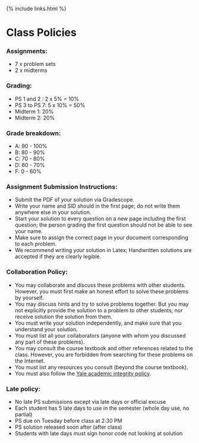 {% include links.html %}

# Class Policies

### Assignments:
* 7 x problem sets
* 2 x midterms


### Grading:
* PS 1 and 2 : 2 x 5% = 10% 
* PS 3 to PS 7: 5 x 10% = 50%
* Midterm 1: 20%
* Midterm 2: 20%

### Grade breakdown:
* A: 90 - 100%
* B: 80 - 90%
* C: 70 - 80%
* D: 60 - 70%
* F: 0 - 60%
 
### Assignment Submission Instructions:

* Submit the PDF of your solution via Gradescope.
* Write your name and SID should in the first page; do not write them anywhere else in your solution.
* Start your solution to every question on a new page including the first question; the person
grading the first question should not be able to see your name.
* Make sure to assign the correct page in your document corresponding to each problem.
* We recommend writing your solution in Latex; Handwritten solutions are accepted if they are clearly legible.

### Collaboration Policy:

* You may collaborate and discuss these problems with other students. However, you must first make an honest effort to solve these problems
by yourself. 
* You may discuss hints and try to solve problems together. But you may not explicitly provide the solution to a problem to other students; nor receive solution the solution from them.
* You must write your solution independently, and make sure that you understand your solution.
* You must list all your collaborators (anyone with whom you discussed any part of these problems).
* You may consult the course textbook and other references related to the class. However, you are forbidden from searching for these problems on the Internet.
* You must list any resources you consult (beyond the course textbook).
* You must also follow the [Yale academic integrity policy](/https://nam12.safelinks.protection.outlook.com/?url=http%3A%2F%2Fcatalog.yale.edu%2Fundergraduate-regulations%2Fregulations%2Facademic-dishonesty%2F&amp;data=04%7C01%7Cinyoung.shin%40yale.edu%7C4bf776d64aa040e55e2b08d9dc4d6935%7Cdd8cbebb21394df8b4114e3e87abeb5c%7C0%7C0%7C637783050146558528%7CUnknown%7CTWFpbGZsb3d8eyJWIjoiMC4wLjAwMDAiLCJQIjoiV2luMzIiLCJBTiI6Ik1haWwiLCJXVCI6Mn0%3D%7C2000&amp;sdata=HMK12mLsDu0deTy59mdukXXqx1lX8fgPtoYmPYJB0xI%3D&amp;reserved=0}YY).

### Late policy:
* No late PS submissions except via late days or official excuse
* Each student has 5 late days to use in the semester (whole day use, no partial)
* PS due on Tuesday before class at 2:30 PM
* PS solution released soon after (after class)
* Students with late days must sign honor code not looking at solution


